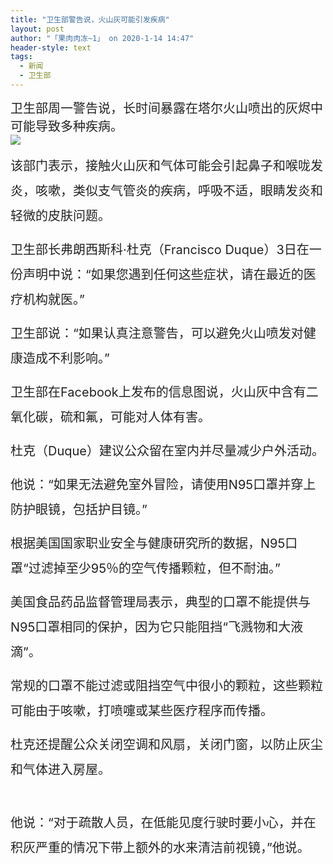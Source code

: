 ```yaml
---
title: "卫生部警告说，火山灰可能引发疾病"
layout: post
author: "「果肉肉冻~1」 on 2020-1-14 14:47"
header-style: text
tags:
  - 新闻
  - 卫生部
---
```


<head></head>
<body>
 <font color="#222222"><font face="Baskerville, &amp;quot"><font style="font-size:20px">卫生部周一警告说，长时间暴露在塔尔火山喷出的灰烬中可能导致多种疾病。</font></font></font>
 <br> 
 <img src="https://www.manilatimes.net/wp-content/uploads/2020/01/130120_Agoncillo5.jpg" onload="thumbImg(this)">
 <br> 
 <p style="line-height:40px;text-indent:nullem;text-align:left"><font style="color:rgb(34, 34, 34)"><font face="Baskerville, &amp;quot"><font style="font-size:20px">该部门表示，接触火山灰和气体可能会引起鼻子和喉咙发炎，咳嗽，类似支气管炎的疾病，呼吸不适，眼睛发炎和轻微的皮肤问题。</font></font></font></p>
 <p style="line-height:40px;text-indent:nullem;text-align:left"><font style="color:rgb(34, 34, 34)"><font face="Baskerville, &amp;quot"><font style="font-size:20px">卫生部长弗朗西斯科·杜克（Francisco Duque）3日在一份声明中说：“如果您遇到任何这些症状，请在最近的医疗机构就医。”</font></font></font></p>
 <p style="line-height:40px;text-indent:nullem;text-align:left"><font style="color:rgb(34, 34, 34)"><font face="Baskerville, &amp;quot"><font style="font-size:20px">卫生部说：“如果认真注意警告，可以避免火山喷发对健康造成不利影响。”</font></font></font></p>
 <p style="line-height:40px;text-indent:nullem;text-align:left"><font style="color:rgb(34, 34, 34)"><font face="Baskerville, &amp;quot"><font style="font-size:20px">卫生部在Facebook上发布的信息图说，火山灰中含有二氧化碳，硫和氟，可能对人体有害。</font></font></font></p>
 <p style="line-height:40px;text-indent:nullem;text-align:left"><font style="color:rgb(34, 34, 34)"><font face="Baskerville, &amp;quot"><font style="font-size:20px">杜克（Duque）建议公众留在室内并尽量减少户外活动。</font></font></font></p>
 <p style="line-height:40px;text-indent:nullem;text-align:left"><font style="color:rgb(34, 34, 34)"><font face="Baskerville, &amp;quot"><font style="font-size:20px">他说：“如果无法避免室外冒险，请使用N95口罩并穿上防护眼镜，包括护目镜。”</font></font></font></p>
 <p style="line-height:40px;text-indent:nullem;text-align:left"><font style="color:rgb(34, 34, 34)"><font face="Baskerville, &amp;quot"><font style="font-size:20px">根据美国国家职业安全与健康研究所的数据，N95口罩“过滤掉至少95％的空气传播颗粒，但不耐油。”</font></font></font></p>
 <p style="line-height:40px;text-indent:nullem;text-align:left"><font style="color:rgb(34, 34, 34)"><font face="Baskerville, &amp;quot"><font style="font-size:20px">美国食品药品监督管理局表示，典型的口罩不能提供与N95口罩相同的保护，因为它只能阻挡“飞溅物和大液滴”。</font></font></font></p>
 <p style="line-height:40px;text-indent:nullem;text-align:left"><font style="color:rgb(34, 34, 34)"><font face="Baskerville, &amp;quot"><font style="font-size:20px">常规的口罩不能过滤或阻挡空气中很小的颗粒，这些颗粒可能由于咳嗽，打喷嚏或某些医疗程序而传播。</font></font></font></p>
 <p style="line-height:40px;text-indent:nullem;text-align:left"><font style="color:rgb(34, 34, 34)"><font face="Baskerville, &amp;quot"><font style="font-size:20px">杜克还提醒公众关闭空调和风扇，关闭门窗，以防止灰尘和气体进入房屋。</font></font></font></p>
 <br> 
 <p style="line-height:40px;text-indent:nullem;text-align:left"><font style="color:rgb(34, 34, 34)"><font face="Baskerville, &amp;quot"><font style="font-size:20px">他说：“对于疏散人员，在低能见度行驶时要小心，并在积灰严重的情况下带上额外的水来清洁前视镜，”他说。</font></font></font></p>
 <br>
</body>


